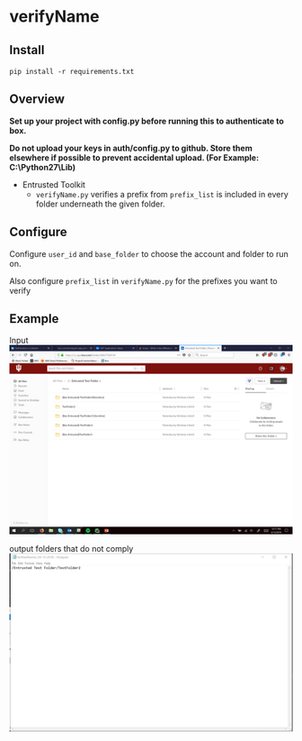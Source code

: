 # verifyName

## Install
```
pip install -r requirements.txt
```

## Overview

**Set up your project with config.py before running this to authenticate to box.**

**Do not upload your keys in auth/config.py to github. Store them elsewhere if possible to prevent accidental upload. (For Example: C:\Python27\Lib)**

* Entrusted Toolkit
    * `verifyName.py` verifies a prefix from `prefix_list` is included in every folder underneath the given folder.

## Configure
Configure `user_id` and `base_folder` to choose the account and folder to run on.

Also configure `prefix_list` in `verifyName.py` for the prefixes you want to verify

## Example

Input
![input.PNG](img/input.PNG)

output folders that do not comply
![output.PNG](img/output.PNG)

